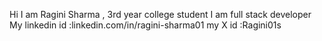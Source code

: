 Hi I am Ragini Sharma , 3rd year college student 
I am full stack developer 
My linkedin id :linkedin.com/in/ragini-sharma01
my X id :Ragini01s
